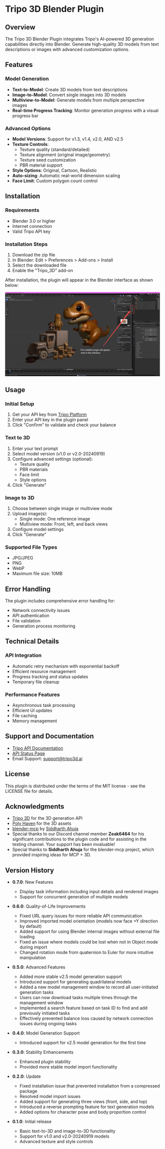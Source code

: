 # Tripo 3D Blender Plugin

## Overview

The Tripo 3D Blender Plugin integrates Tripo's AI-powered 3D generation capabilities directly into Blender. Generate high-quality 3D models from text descriptions or images with advanced customization options.

## Features

### Model Generation
- **Text-to-Model**: Create 3D models from text descriptions
- **Image-to-Model**: Convert single images into 3D models
- **Multiview-to-Model**: Generate models from multiple perspective images
- **Real-time Progress Tracking**: Monitor generation progress with a visual progress bar

### Advanced Options
- **Model Versions**: Support for v1.3, v1.4, v2.0, AND v2.5
- **Texture Controls**:
  - Texture quality (standard/detailed)
  - Texture alignment (original image/geometry)
  - Texture seed customization
  - PBR material support
- **Style Options**: Original, Cartoon, Realistic
- **Auto-sizing**: Automatic real-world dimension scaling
- **Face Limit**: Custom polygon count control

## Installation

### Requirements
- Blender 3.0 or higher
- Internet connection
- Valid Tripo API key

### Installation Steps
1. Download the zip file
2. In Blender: Edit > Preferences > Add-ons > Install
3. Select the downloaded file
4. Enable the "Tripo_3D" add-on

After installation, the plugin will appear in the Blender interface as shown below:

![Tripo 3D Plugin Location](PositionGuide.jpg)

## Usage

### Initial Setup
1. Get your API key from [Tripo Platform](https://platform.tripo3d.ai/api-keys)
2. Enter your API key in the plugin panel
3. Click "Confirm" to validate and check your balance

### Text to 3D
1. Enter your text prompt
2. Select model version (v1.0 or v2.0-20240919)
3. Configure advanced settings (optional):
   - Texture quality
   - PBR materials
   - Face limit
   - Style options
4. Click "Generate"

### Image to 3D
1. Choose between single image or multiview mode
2. Upload image(s):
   - Single mode: One reference image
   - Multiview mode: Front, left, and back views
3. Configure model settings
4. Click "Generate"

### Supported File Types
- JPG/JPEG
- PNG
- WebP
- Maximum file size: 10MB

## Error Handling
The plugin includes comprehensive error handling for:
- Network connectivity issues
- API authentication
- File validation
- Generation process monitoring

## Technical Details

### API Integration
- Automatic retry mechanism with exponential backoff
- Efficient resource management
- Progress tracking and status updates
- Temporary file cleanup

### Performance Features
- Asynchronous task processing
- Efficient UI updates
- File caching
- Memory management

## Support and Documentation

- [Tripo API Documentation](https://platform.tripo3d.ai/docs/introduction)
- [API Status Page](https://platform.tripo3d.ai/status)
- Email Support: support@tripo3d.ai

## License

This plugin is distributed under the terms of the MIT license - see the LICENSE file for details.

## Acknowledgments

- [Tripo 3D](https://tripo3d.ai) for the 3D generation API
- [Poly Haven](https://polyhaven.com) for the 3D assets
- [blender-mcp](https://github.com/ahujasid/blender-mcp) by [Siddharth Ahuja](https://github.com/ahujasid)
- Special thanks to our Discord channel member **Zeak6464** for his significant contributions to the plugin code and for assisting in the testing channel. Your support has been invaluable!
- Special thanks to **Siddharth Ahuja** for the blender-mcp project, which provided inspiring ideas for MCP + 3D.

## Version History

- **0.7.0**: New Features
  - Display task information including input details and rendered images
  - Support for concurrent generation of multiple models

- **0.6.0**: Quality-of-Life Improvements
  - Fixed URL query issues for more reliable API communication
  - Improved imported model orientation (models now face +Y direction by default)
  - Added support for using Blender internal images without external file loading
  - Fixed an issue where models could be lost when not in Object mode during import
  - Changed rotation mode from quaternion to Euler for more intuitive manipulation

- **0.5.0**: Advanced Features  
  - Added more stable v2.5 model generation support  
  - Introduced support for generating quadrilateral models  
  - Added a new model management window to record all user-initiated generation tasks  
  - Users can now download tasks multiple times through the management window  
  - Implemented a search feature based on task ID to find and add previously initiated tasks  
  - Effectively prevented balance loss caused by network connection issues during ongoing tasks  

- **0.4.0**: Model Generation Support  
  - Introduced support for v2.5 model generation for the first time  

- **0.3.0**: Stability Enhancements  
  - Enhanced plugin stability  
  - Provided more stable model import functionality  

- **0.2.0**: Update  
  - Fixed installation issue that prevented installation from a compressed package  
  - Resolved model import issues  
  - Added support for generating three views (front, side, and top)  
  - Introduced a reverse prompting feature for text generation models  
  - Added options for character pose and body proportion control  

- **0.1.0**: Initial release  
  - Basic text-to-3D and image-to-3D functionality  
  - Support for v1.0 and v2.0-20240919 models  
  - Advanced texture and style controls  
